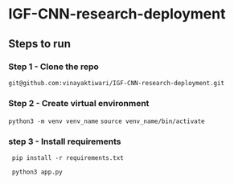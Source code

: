 # IGF-CNN-research-deployment

## Steps to run

### Step 1 - Clone the repo
```git@github.com:vinayaktiwari/IGF-CNN-research-deployment.git```
### Step 2 - Create virtual environment
```python3 -m venv venv_name```
```source venv_name/bin/activate```
### step 3 - Install requirements
``` pip install -r requirements.txt```

``` python3 app.py```


